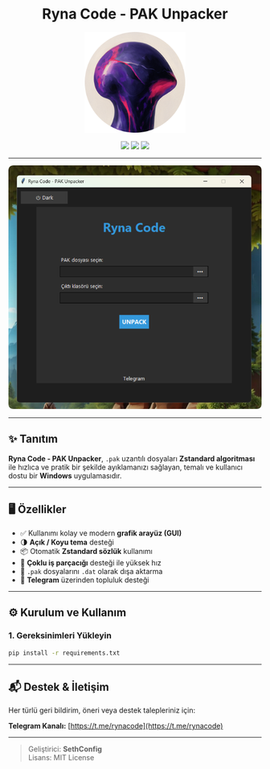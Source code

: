 <h1 align="center">Ryna Code - PAK Unpacker</h1>

<p align="center">
  <img src="ryna.png" alt="Ryna Code Logo" width="200"/>
</p>

<p align="center">
  <img src="https://img.shields.io/badge/version-1.0-blue.svg"/>
  <img src="https://img.shields.io/badge/platform-Windows-blue"/>
  <img src="https://img.shields.io/github/license/SethConfig/SethF"/>
</p>

---

<p align="center">
  <img src="s4.png" alt="Arayüz Görseli" width="700"/>
</p>

---

## ✨ Tanıtım

**Ryna Code - PAK Unpacker**, `.pak` uzantılı dosyaları **Zstandard algoritması** ile hızlıca ve pratik bir şekilde ayıklamanızı sağlayan, temalı ve kullanıcı dostu bir **Windows** uygulamasıdır.

---

## 🖥️ Özellikler

- ✅ Kullanımı kolay ve modern **grafik arayüz (GUI)**
- 🌗 **Açık / Koyu tema** desteği
- 📦 Otomatik **Zstandard sözlük** kullanımı
- 🚀 **Çoklu iş parçacığı** desteği ile yüksek hız
- 📁 `.pak` dosyalarını `.dat` olarak dışa aktarma
- 🔗 **Telegram** üzerinden topluluk desteği
---

## ⚙️ Kurulum ve Kullanım

### 1. Gereksinimleri Yükleyin

```bash
pip install -r requirements.txt
```

---

## 📬 Destek & İletişim

Her türlü geri bildirim, öneri veya destek talepleriniz için:

**Telegram Kanalı:** [https://t.me/rynacode](https://t.me/rynacode)

---

> Geliştirici: **SethConfig**  
> Lisans: MIT License
